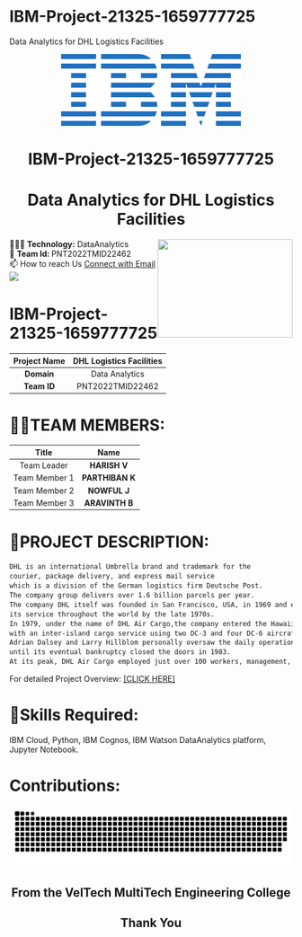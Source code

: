 # IBM-Project-21325-1659777725
Data Analytics for DHL Logistics Facilities

<div align="center">
<a href="https://github.com/othneildrew/Best-README-Template">
<img src="https://github.com/SuryaR-25/ReadMe-Temp/blob/master/images/IBM_logo.svg.png" alt="Logo" width="320" height="128" >
</a>
 
# IBM-Project-21325-1659777725
# Data Analytics for DHL Logistics Facilities
<img src="https://cdn.dribbble.com/users/2929464/screenshots/5732611/media/9e4c99f2dccc3103c274715ac928490f.gif" align="right" width="240" height="175"/>
</div>

👨🏻‍💻 <b>Technology:</b> DataAnalytics <br>
📱  <b>Team Id: </b>PNT2022TMID22462 <br>
📫 How to reach Us <a href = "mailto: indhuselvi5848@gmail.com">Connect with Email</a><br>
![](https://komarev.com/ghpvc/?username=IBM-Project-21325-1659777725&label=PROFILE+VIEWS) 
# IBM-Project-21325-1659777725

|      **Project Name**     | DHL Logistics Facilities |
|:---------------------:|:------------------------------:|
|         **Domain**        |  Data Analytics |
|        **Team ID**        |  PNT2022TMID22462 |

# 👩‍👦TEAM MEMBERS:
|   **Title**   |      **Name**     |
|:-----------:|:-----------------:|
| Team Leader   |    **HARISH V**   |
| Team Member 1 |    **PARTHIBAN K**  |
| Team Member 2 |   **NOWFUL J**  |
| Team Member 3 |   **ARAVINTH B** |

# **📜PROJECT DESCRIPTION:**
```html
DHL is an international Umbrella brand and trademark for the 
courier, package delivery, and express mail service 
which is a division of the German logistics firm Deutsche Post.
The company group delivers over 1.6 billion parcels per year.
The company DHL itself was founded in San Francisco, USA, in 1969 and expanded 
its service throughout the world by the late 1970s. 
In 1979, under the name of DHL Air Cargo,the company entered the Hawaiian Islands 
with an inter-island cargo service using two DC-3 and four DC-6 aircraft.
Adrian Dalsey and Larry Hillblom personally oversaw the daily operations
until its eventual bankruptcy closed the doors in 1983. 
At its peak, DHL Air Cargo employed just over 100 workers, management, and pilots.
```
For detailed Project Overview: [[CLICK HERE]](https://drive.google.com/file/d/1miYJDTYF8jAa79B-LiYH_iUem0JTWlzi/view?usp=share_link/view)


# **🎯Skills Required:**
IBM Cloud, Python, IBM Cognos, IBM Watson DataAnalytics platform, Jupyter Notebook.



# Contributions:
![Snake animation](https://github.com/SuryaR-25/Snake/blob/main/profile-output/github-contribution-grid-snake.svg)

<div align="center">
<h2>From the VelTech MultiTech Engineering College<br></h2>
             <h2>Thank You</h2>
             </div>


 
